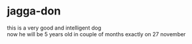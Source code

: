 # jagga-don
this is a very good and intelligent dog 
<br> 
now he will be 5 years old in couple of months exactly on 27 november 

